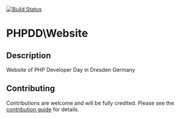 [![Build Status](https://travis-ci.org/php-usergroup-dresden/phpdd.org.svg?branch=master)](https://travis-ci.org/php-usergroup-dresden/phpdd.org)

# PHPDD\Website

## Description

Website of PHP Developer Day in Dresden Germany

## Contributing

Contributions are welcome and will be fully credited. Please see the [contribution guide](CONTRIBUTING.md) for details.


